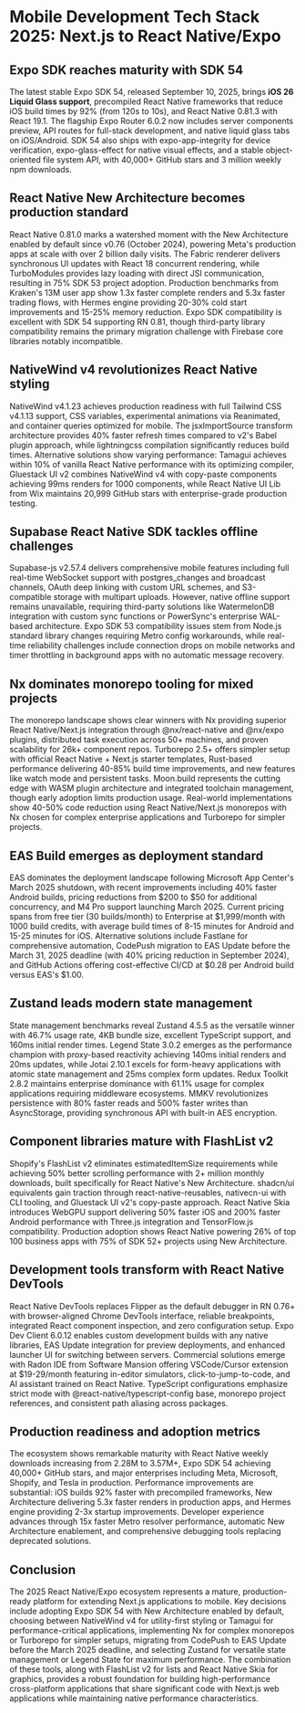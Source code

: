 # Mobile Development Tech Stack 2025: Next.js to React Native/Expo

## Expo SDK reaches maturity with SDK 54

The latest stable Expo SDK 54, released September 10, 2025, brings **iOS 26 Liquid Glass support**, precompiled React Native frameworks that reduce iOS build times by 92% (from 120s to 10s), and React Native 0.81.3 with React 19.1. The flagship Expo Router 6.0.2 now includes server components preview, API routes for full-stack development, and native liquid glass tabs on iOS/Android. SDK 54 also ships with expo-app-integrity for device verification, expo-glass-effect for native visual effects, and a stable object-oriented file system API, with 40,000+ GitHub stars and 3 million weekly npm downloads.

## React Native New Architecture becomes production standard

React Native 0.81.0 marks a watershed moment with the New Architecture enabled by default since v0.76 (October 2024), powering Meta's production apps at scale with over 2 billion daily visits. The Fabric renderer delivers synchronous UI updates with React 18 concurrent rendering, while TurboModules provides lazy loading with direct JSI communication, resulting in 75% SDK 53 project adoption. Production benchmarks from Kraken's 13M user app show 1.3x faster complete renders and 5.3x faster trading flows, with Hermes engine providing 20-30% cold start improvements and 15-25% memory reduction. Expo SDK compatibility is excellent with SDK 54 supporting RN 0.81, though third-party library compatibility remains the primary migration challenge with Firebase core libraries notably incompatible.

## NativeWind v4 revolutionizes React Native styling

NativeWind v4.1.23 achieves production readiness with full Tailwind CSS v4.1.13 support, CSS variables, experimental animations via Reanimated, and container queries optimized for mobile. The jsxImportSource transform architecture provides 40% faster refresh times compared to v2's Babel plugin approach, while lightningcss compilation significantly reduces build times. Alternative solutions show varying performance: Tamagui achieves within 10% of vanilla React Native performance with its optimizing compiler, Gluestack UI v2 combines NativeWind v4 with copy-paste components achieving 99ms renders for 1000 components, while React Native UI Lib from Wix maintains 20,999 GitHub stars with enterprise-grade production testing.

## Supabase React Native SDK tackles offline challenges

Supabase-js v2.57.4 delivers comprehensive mobile features including full real-time WebSocket support with postgres_changes and broadcast channels, OAuth deep linking with custom URL schemes, and S3-compatible storage with multipart uploads. However, native offline support remains unavailable, requiring third-party solutions like WatermelonDB integration with custom sync functions or PowerSync's enterprise WAL-based architecture. Expo SDK 53 compatibility issues stem from Node.js standard library changes requiring Metro config workarounds, while real-time reliability challenges include connection drops on mobile networks and timer throttling in background apps with no automatic message recovery.

## Nx dominates monorepo tooling for mixed projects

The monorepo landscape shows clear winners with Nx providing superior React Native/Next.js integration through @nx/react-native and @nx/expo plugins, distributed task execution across 50+ machines, and proven scalability for 26k+ component repos. Turborepo 2.5+ offers simpler setup with official React Native + Next.js starter templates, Rust-based performance delivering 40-85% build time improvements, and new features like watch mode and persistent tasks. Moon.build represents the cutting edge with WASM plugin architecture and integrated toolchain management, though early adoption limits production usage. Real-world implementations show 40-50% code reduction using React Native/Next.js monorepos with Nx chosen for complex enterprise applications and Turborepo for simpler projects.

## EAS Build emerges as deployment standard

EAS dominates the deployment landscape following Microsoft App Center's March 2025 shutdown, with recent improvements including 40% faster Android builds, pricing reductions from $200 to $50 for additional concurrency, and M4 Pro support launching March 2025. Current pricing spans from free tier (30 builds/month) to Enterprise at $1,999/month with 1000 build credits, with average build times of 8-15 minutes for Android and 15-25 minutes for iOS. Alternative solutions include Fastlane for comprehensive automation, CodePush migration to EAS Update before the March 31, 2025 deadline (with 40% pricing reduction in September 2024), and GitHub Actions offering cost-effective CI/CD at $0.28 per Android build versus EAS's $1.00.

## Zustand leads modern state management

State management benchmarks reveal Zustand 4.5.5 as the versatile winner with 46.7% usage rate, 4KB bundle size, excellent TypeScript support, and 160ms initial render times. Legend State 3.0.2 emerges as the performance champion with proxy-based reactivity achieving 140ms initial renders and 20ms updates, while Jotai 2.10.1 excels for form-heavy applications with atomic state management and 25ms complex form updates. Redux Toolkit 2.8.2 maintains enterprise dominance with 61.1% usage for complex applications requiring middleware ecosystems. MMKV revolutionizes persistence with 80% faster reads and 500% faster writes than AsyncStorage, providing synchronous API with built-in AES encryption.

## Component libraries mature with FlashList v2

Shopify's FlashList v2 eliminates estimatedItemSize requirements while achieving 50% better scrolling performance with 2+ million monthly downloads, built specifically for React Native's New Architecture. shadcn/ui equivalents gain traction through react-native-reusables, nativecn-ui with CLI tooling, and Gluestack UI v2's copy-paste approach. React Native Skia introduces WebGPU support delivering 50% faster iOS and 200% faster Android performance with Three.js integration and TensorFlow.js compatibility. Production adoption shows React Native powering 26% of top 100 business apps with 75% of SDK 52+ projects using New Architecture.

## Development tools transform with React Native DevTools

React Native DevTools replaces Flipper as the default debugger in RN 0.76+ with browser-aligned Chrome DevTools interface, reliable breakpoints, integrated React component inspection, and zero configuration setup. Expo Dev Client 6.0.12 enables custom development builds with any native libraries, EAS Update integration for preview deployments, and enhanced launcher UI for switching between servers. Commercial solutions emerge with Radon IDE from Software Mansion offering VSCode/Cursor extension at $19-29/month featuring in-editor simulators, click-to-jump-to-code, and AI assistant trained on React Native. TypeScript configurations emphasize strict mode with @react-native/typescript-config base, monorepo project references, and consistent path aliasing across packages.

## Production readiness and adoption metrics

The ecosystem shows remarkable maturity with React Native weekly downloads increasing from 2.28M to 3.57M+, Expo SDK 54 achieving 40,000+ GitHub stars, and major enterprises including Meta, Microsoft, Shopify, and Tesla in production. Performance improvements are substantial: iOS builds 92% faster with precompiled frameworks, New Architecture delivering 5.3x faster renders in production apps, and Hermes engine providing 2-3x startup improvements. Developer experience advances through 15x faster Metro resolver performance, automatic New Architecture enablement, and comprehensive debugging tools replacing deprecated solutions.

## Conclusion

The 2025 React Native/Expo ecosystem represents a mature, production-ready platform for extending Next.js applications to mobile. Key decisions include adopting Expo SDK 54 with New Architecture enabled by default, choosing between NativeWind v4 for utility-first styling or Tamagui for performance-critical applications, implementing Nx for complex monorepos or Turborepo for simpler setups, migrating from CodePush to EAS Update before the March 2025 deadline, and selecting Zustand for versatile state management or Legend State for maximum performance. The combination of these tools, along with FlashList v2 for lists and React Native Skia for graphics, provides a robust foundation for building high-performance cross-platform applications that share significant code with Next.js web applications while maintaining native performance characteristics.